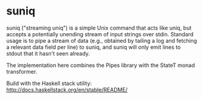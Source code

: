 suniq
=====

suniq ("streaming uniq") is a simple Unix command that acts like uniq, but accepts a potentially unending stream of input strings over stdin. Standard usage is to pipe a stream of data (e.g., obtained by tailing a log and fetching a relevant data field per line) to suniq, and suniq will only emit lines to stdout that it hasn't seen already.

The implementation here combines the Pipes library with the StateT monad transformer.

Build with the Haskell stack utility: http://docs.haskellstack.org/en/stable/README/

